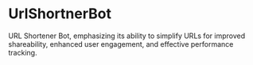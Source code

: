 # UrlShortnerBot
URL Shortener Bot, emphasizing its ability to simplify URLs for improved shareability, enhanced user engagement, and effective performance tracking.
